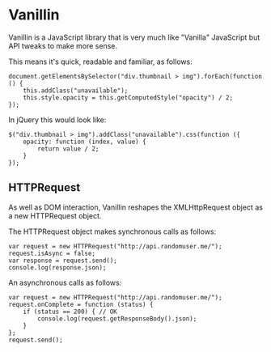 # Vanillin #

Vanillin is a JavaScript library that is very much like "Vanilla" JavaScript but API tweaks to make more sense.

This means it's quick, readable and familiar, as follows:

    document.getElementsBySelector("div.thumbnail > img").forEach(function () {
        this.addClass("unavailable");
        this.style.opacity = this.getComputedStyle("opacity") / 2;
    });
    
In jQuery this would look like:

    $("div.thumbnail > img").addClass("unavailable").css(function ({
        opacity: function (index, value) {
            return value / 2;
        }
    });

## HTTPRequest ##

As well as DOM interaction, Vanillin reshapes the XMLHttpRequest object as a new HTTPRequest object.

The HTTPRequest object makes synchronous calls as follows:

    var request = new HTTPRequest("http://api.randomuser.me/");
    request.isAsync = false;
    var response = request.send();
    console.log(response.json);

An asynchronous calls as follows:

    var request = new HTTPRequest("http://api.randomuser.me/");
    request.onComplete = function (status) {
        if (status == 200) { // OK
            console.log(request.getResponseBody().json);
        }
    };
    request.send();
